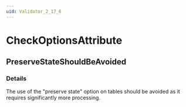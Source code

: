 ```yaml
---
uid: Validator_2_17_6
---
```


# CheckOptionsAttribute

## PreserveStateShouldBeAvoided

<!-- Description, Properties, ... sections are auto-generated. -->
<!-- REPLACE ME AUTO-GENERATION -->

### Details

The use of the "preserve state" option on tables should be avoided as it requires sig­nificantly more processing.

<!-- Uncomment to add example code -->
<!--### Example code-->
